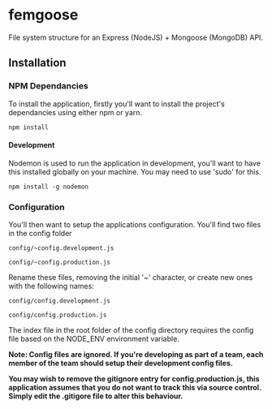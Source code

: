 # femgoose
File system structure for an Express (NodeJS) +  Mongoose (MongoDB) API.


## Installation

### NPM Dependancies

To install the application, firstly you'll want to install the project's dependancies using either npm or yarn.

`npm install`


#### Development

Nodemon is used to run the application in development, you'll want to have this installed globally on your machine. You may need to use 'sudo' for this.

`npm install -g nodemon` 

### Configuration

You'll then want to setup the applications configuration. You'll find two files in the config folder

`config/~config.development.js`

`config/~config.production.js`

Rename these files, removing the initial '~' character, or create new ones with the following names:

`config/config.development.js`

`config/config.production.js`

The index file in the root folder of the config directory requires the config file based on the NODE_ENV environment variable. 

**Note: Config files are ignored. If you're developing as part of a team, each member of the team should setup their development config files.**

**You may wish to remove the gitignore entry for config.production.js, this application assumes that you do not want to track this via source control. Simply edit the .gitigore file to alter this behaviour.**
